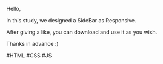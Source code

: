 Hello,

In this study, we designed a SideBar as Responsive.

After giving a like, you can download and use it as you wish.

Thanks in advance :)

#HTML #CSS #JS
